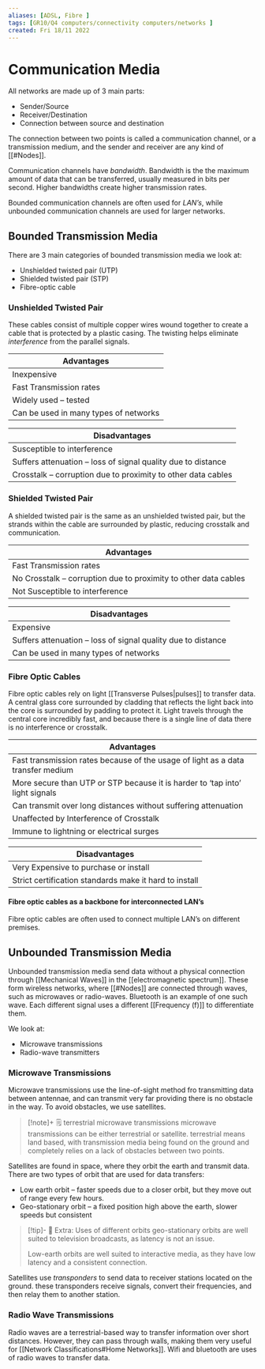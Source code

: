 ```yaml
---
aliases: [ADSL, Fibre ]
tags: [GR10/Q4 computers/connectivity computers/networks ]
created: Fri 18/11 2022
---
```

# Communication Media
All networks are made up of 3 main parts:
- Sender/Source
- Receiver/Destination
- Connection between source and destination

The connection between two points is called a communication channel, or a transmission medium, and the sender and receiver are any kind of [[#Nodes]]. 

Communication channels have *bandwidth*. Bandwidth is the the maximum amount of data that can be transferred, usually measured in bits per second. Higher bandwidths create higher transmission rates. 

Bounded communication channels are often used for *LAN’s*, while unbounded communication channels are used for larger networks. 

## Bounded Transmission Media
There are 3 main categories of bounded transmission media we look at:
- Unshielded twisted pair (UTP)
- Shielded twisted pair (STP)
- Fibre-optic cable

### Unshielded Twisted Pair
These cables consist of multiple copper wires wound together to create a cable that is protected by a plastic casing. The twisting helps eliminate *interference* from the parallel signals. 

| Advantages                            |
| ------------------------------------- |
| Inexpensive                           |
| Fast Transmission rates               |
| Widely used – tested                  |
| Can be used in many types of networks |

| Disadvantages                                                |
| ------------------------------------------------------------ |
| Susceptible to interference                                  |
| Suffers attenuation – loss of signal quality due to distance |
| Crosstalk – corruption due to proximity to other data cables |

### Shielded Twisted Pair
A shielded twisted pair is the same as an unshielded twisted pair, but the strands within the cable are surrounded by plastic, reducing crosstalk and communication. 

| Advantages                                                      |
| --------------------------------------------------------------- |
| Fast Transmission rates                                         |
| No Crosstalk – corruption due to proximity to other data cables |
| Not Susceptible to interference                                 |

| Disadvantages                                                |
| ------------------------------------------------------------ |
| Expensive                                                    |
| Suffers attenuation – loss of signal quality due to distance |
| Can be used in many types of networks                        |

### Fibre Optic Cables
Fibre optic cables rely on light [[Transverse Pulses|pulses]] to transfer data. A central glass core surrounded by cladding that reflects the light back into the core is surrounded by padding to protect it. Light travels through the central core incredibly fast, and because there is a single line of data there is no interference or crosstalk. 

| Advantages                                                                      |
| ------------------------------------------------------------------------------- |
| Fast transmission rates because of the usage of light as a data transfer medium |
| More secure than UTP or STP because it is harder to ‘tap into’ light signals    |
| Can transmit over long distances without suffering attenuation                  |
| Unaffected by Interference of Crosstalk                                         |
| Immune to lightning or electrical surges                                        |

| Disadvantages                                          |
| ------------------------------------------------------ |
| Very Expensive to purchase or install                  |
| Strict certification standards make it hard to install |

#### Fibre optic cables as a backbone for interconnected LAN’s 
Fibre optic cables are often used to connect multiple LAN’s on different premises. 

## Unbounded Transmission Media
Unbounded transmission media send data without a physical connection through [[Mechanical Waves]] in the [[electromagnetic spectrum]]. These form wireless networks, where [[#Nodes]] are connected through waves, such as microwaves or radio-waves. Bluetooth is an example of one such wave. Each different signal uses a different [[Frequency (f)]] to differentiate them. 

We look at:
- Microwave transmissions
- Radio-wave transmitters

### Microwave Transmissions
Microwave transmissions use the line-of-sight method fro transmitting data between antennae, and can transmit very far providing there is no obstacle in the way. To avoid obstacles, we use satellites. 

> [!note]+ :spiral_notepad: terrestrial microwave transmissions
> microwave transmissions can be either terrestrial or satellite. terrestrial means land based, with transmission media being found on the ground and completely relies on a lack of obstacles between two points. 


Satellites are found in space, where they orbit the earth and transmit data. There are two types of orbit that are used for data transfers:
- Low earth orbit – faster speeds due to a closer orbit, but they move out of range every few hours.
- Geo-stationary orbit – a fixed position high above the earth, slower speeds but consistent


> [!tip]- :star_struck: Extra: Uses of different orbits
> geo-stationary orbits are well suited to television broadcasts, as latency is not an issue.
> 
> Low-earth orbits are well suited to interactive media, as they have low latency and a consistent connection. 

Satellites use *transponders* to send data to receiver stations located on the ground. these transponders receive signals, convert their frequencies, and then relay them to another station.  

### Radio Wave Transmissions
Radio waves are a terrestrial-based way to transfer information over short distances. However, they can pass through walls, making them very useful for [[Network Classifications#Home Networks]]. Wifi and bluetooth are uses of radio waves to transfer data. 